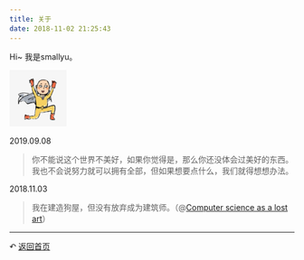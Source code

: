 ```yaml
---
title: 关于
date: 2018-11-02 21:25:43
---
```


Hi~ 我是smallyu。

<img src="avatar.jpg" width="20%" height="20%">

2019.09.08

> 你不能说这个世界不美好，如果你觉得是，那么你还没体会过美好的东西。
我也不会说努力就可以拥有全部，但如果想要点什么，我们就得想想办法。

2018.11.03

> 我在建造狗屋，但没有放弃成为建筑师。（@[Computer science as a lost art](http://rubyhacker.com/blog2/20150917.html)）

---

↶ [返回首页](/) 